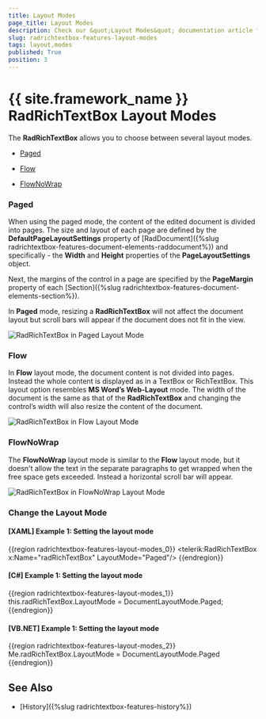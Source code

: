 ```yaml
---
title: Layout Modes
page_title: Layout Modes
description: Check our &quot;Layout Modes&quot; documentation article for the RadRichTextBox {{ site.framework_name }} control.
slug: radrichtextbox-features-layout-modes
tags: layout,modes
published: True
position: 3
---
```


# {{ site.framework_name }} RadRichTextBox Layout Modes



The __RadRichTextBox__ allows you to choose between several layout modes.


* [Paged](#paged)

* [Flow](#flow)

* [FlowNoWrap](#flownowrap)

### Paged

When using the paged mode, the content of the edited document is divided into pages. The size and layout of each page are defined by the __DefaultPageLayoutSettings__ property of [RadDocument]({%slug radrichtextbox-features-document-elements-raddocument%}) and specifically - the __Width__ and __Height__ properties of the __PageLayoutSettings__ object.

Next, the margins of the control in a page are specified by the __PageMargin__ property of each [Section]({%slug radrichtextbox-features-document-elements-section%}).

In __Paged__ mode, resizing a __RadRichTextBox__ will not affect the document layout but scroll bars will appear if the document does not fit in the view.

![RadRichTextBox in Paged Layout Mode](images/RadRichTextBox_LayoutModes_Paged.png)

### Flow

In __Flow__ layout mode, the document content is not divided into pages. Instead the whole content is displayed as in a TextBox or RichTextBox. This layout option resembles __MS Word’s Web-Layout__ mode. The width of the document is the same as that of the __RadRichTextBox__ and changing the control’s width will also resize the content of the document.

![RadRichTextBox in Flow Layout Mode](images/RadRichTextBox_LayoutModes_Flow.png)

### FlowNoWrap

The __FlowNoWrap__ layout mode is similar to the __Flow__ layout mode, but it doesn't allow the text in the separate paragraphs to get wrapped when the free space gets exceeded. Instead a horizontal scroll bar will appear.

![RadRichTextBox in FlowNoWrap Layout Mode](images/RadRichTextBox_LayoutModes_FlowNoWrap.png)

### Change the Layout Mode

#### **[XAML] Example 1: Setting the layout mode**

{{region radrichtextbox-features-layout-modes_0}}
	<telerik:RadRichTextBox x:Name="radRichTextBox" LayoutMode="Paged"/>
{{endregion}}


#### **[C#] Example 1: Setting the layout mode**

{{region radrichtextbox-features-layout-modes_1}}
	this.radRichTextBox.LayoutMode = DocumentLayoutMode.Paged;
{{endregion}}


#### **[VB.NET] Example 1: Setting the layout mode**

{{region radrichtextbox-features-layout-modes_2}}
	Me.radRichTextBox.LayoutMode = DocumentLayoutMode.Paged
{{endregion}}

## See Also

 * [History]({%slug radrichtextbox-features-history%})
